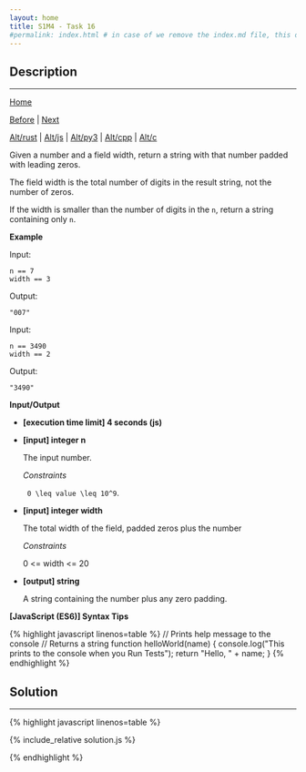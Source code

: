 ```yaml
---
layout: home
title: S1M4 - Task 16
#permalink: index.html # in case of we remove the index.md file, this doc will be the index page
---
```


<div class="row">
<div class="columnStmt" markdown="1">

##  Description
------

[Home](../README.md)

[Before](../S1M4_Task_15/README.md) | [Next](../S1M4_Task_17/README.md)

[Alt/rust](./Alt_rust/README.md) | [Alt/js](./Alt_js/README.html) | [Alt/py3](./Alt_py3/README.md) | [Alt/cpp](./Alt_cpp/README.md) | [Alt/c](./Alt_c/README.md)

Given a number and a field width, return a string with that number padded with leading zeros.

The field width is the total number of digits in the result string, not the number of zeros.

If the width is smaller than the number of digits in the `n`, return a string containing only `n`.

**Example**

Input:
```
n == 7
width == 3
```
Output:
```
"007"
```
Input:
```
n == 3490
width == 2
```
Output:
```
"3490"
```

**Input/Output**

* **[execution time limit] 4 seconds (js)**

* **[input] integer n**

    The input number.

    *Constraints*

    <code type='math/tex'> 0 \leq value \leq 10^9</code>.

* **[input] integer width**

    The total width of the field, padded zeros plus the number

    *Constraints*

    0 <= width <= 20

* **[output] string**

    A string containing the number plus any zero padding.

**[JavaScript (ES6)] Syntax Tips**

{% highlight javascript linenos=table %}
// Prints help message to the console
// Returns a string
function helloWorld(name) {
    console.log("This prints to the console when you Run Tests");
    return "Hello, " + name;
}
{% endhighlight %}

</div>
<div class="columnSol" markdown="1">

## Solution
------

{% highlight javascript linenos=table %}

{% include_relative solution.js %}

{% endhighlight %}

</div>
</div>